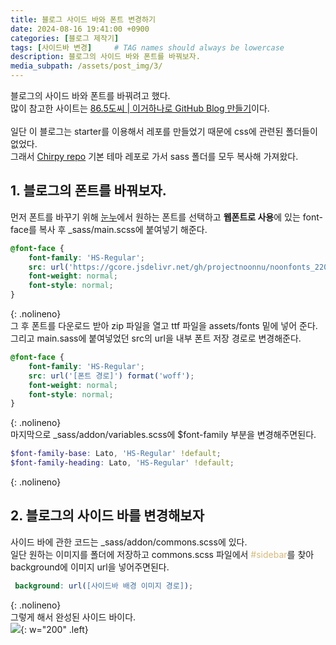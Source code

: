 ```yaml
---
title: 블로그 사이드 바와 폰트 변경하기
date: 2024-08-16 19:41:00 +0900
categories: [블로그 제작기]
tags: [사이드바 변경]     # TAG names should always be lowercase
description: 블로그의 사이드 바와 폰트를 바꿔보자.
media_subpath: /assets/post_img/3/
---
```


블로그의 사이드 바와 폰트를 바꿔려고 했다.   
많이 참고한 사이트는 [ 86.5도씨 | 이거하나로 GitHub Blog 만들기](https://www.handongbee.com/posts/GitHub-Blog-%EC%8B%9C%EC%9E%91%ED%95%98%EA%B8%B0/)이다.   
<br>
일단 이 블로그는 starter를 이용해서 레포를 만들었기 때문에 css에 관련된 폴더들이 없었다.   
그래서 [Chirpy repo](https://github.com/cotes2020/jekyll-theme-chirpy) 기본 테마 레포로 가서 sass 폴더를 모두 복사해 가져왔다.  

## 1. 블로그의 폰트를 바꿔보자.
먼저 폰트를 바꾸기 위해 [눈누](https://noonnu.cc/)에서 원하는 폰트를 선택하고 **웹폰트로 사용**에 있는 font-face를 복사 후 _sass/main.scss에 붙여넣기 해준다.   

```scss
@font-face {
    font-family: 'HS-Regular';
    src: url('https://gcore.jsdelivr.net/gh/projectnoonnu/noonfonts_2201-2@1.0/HS-Regular.woff') format('woff');
    font-weight: normal;
    font-style: normal;
}
```
{: .nolineno}
<br>
그 후 폰트를 다운로드 받아 zip 파일을 열고 ttf 파일을 assets/fonts 밑에 넣어 준다.    
그리고 main.sass에 붙여넣었던 src의 url을 내부 폰트 저장 경로로 변경해준다.   

```scss
@font-face {
    font-family: 'HS-Regular';
    src: url('[폰트 경로]') format('woff');
    font-weight: normal;
    font-style: normal;
}
```
{: .nolineno}
<br>
마지막으로 _sass/addon/variables.scss에 $font-family 부분을 변경해주면된다.

```scss
$font-family-base: Lato, 'HS-Regular' !default;
$font-family-heading: Lato, 'HS-Regular' !default;
```
{: .nolineno}

## 2. 블로그의 사이드 바를 변경해보자

사이드 바에 관한 코드는 _sass/addon/commons.scss에 있다.   
일단 원하는 이미지를 폴더에 저장하고 commons.scss 파일에서 <span style="color: #d7ba7d">#sidebar</span>를 찾아 background에 이미지 url을 넣어주면된다.   
```scss
 background: url([사이드바 배경 이미지 경로]);
```
{: .nolineno}
<br>
그렇게 해서 완성된 사이드 바이다.
<br>
![](img1.png){: w="200" .left}
<br><br><br><br><br><br><br><br><br><br><br><br><br><br><br><br><br><br><br><br>
